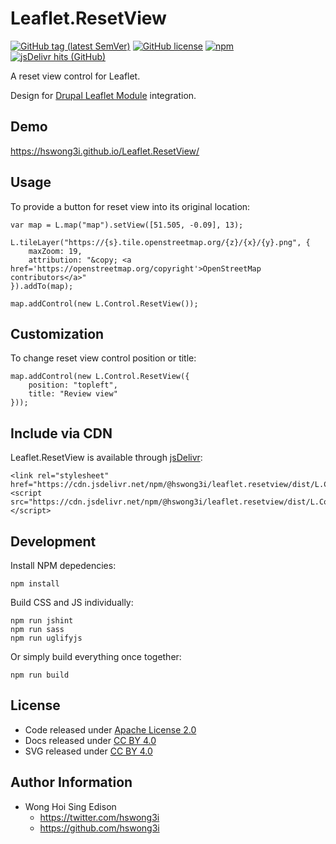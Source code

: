 # Leaflet.ResetView

[![GitHub tag (latest SemVer)](https://img.shields.io/github/v/tag/hswong3i/Leaflet.ResetView)](https://github.com/hswong3i/Leaflet.ResetView/tags)
[![GitHub license](https://img.shields.io/github/license/hswong3i/Leaflet.ResetView)](https://github.com/hswong3i/Leaflet.ResetView/blob/master/LICENSE)
[![npm](https://img.shields.io/npm/v/@hswong3i/leaflet.resetview)](https://www.npmjs.com/package/@hswong3i/leaflet.resetview)
[![jsDelivr hits (GitHub)](https://img.shields.io/jsdelivr/gh/hm/hswong3i/Leaflet.ResetView)](https://www.jsdelivr.com/package/npm/@hswong3i/leaflet.resetview)

A reset view control for Leaflet.

Design for [Drupal Leaflet Module](https://www.drupal.org/project/leaflet) integration.

## Demo

<https://hswong3i.github.io/Leaflet.ResetView/>

## Usage

To provide a button for reset view into its original location:

    var map = L.map("map").setView([51.505, -0.09], 13);
    
    L.tileLayer("https://{s}.tile.openstreetmap.org/{z}/{x}/{y}.png", {
        maxZoom: 19,
        attribution: "&copy; <a href='https://openstreetmap.org/copyright'>OpenStreetMap contributors</a>"
    }).addTo(map);
    
    map.addControl(new L.Control.ResetView());

## Customization

To change reset view control position or title:

    map.addControl(new L.Control.ResetView({
        position: "topleft",
        title: "Review view"
    }));

## Include via CDN

Leaflet.ResetView is available through [jsDelivr](https://www.jsdelivr.com/):

    <link rel="stylesheet" href="https://cdn.jsdelivr.net/npm/@hswong3i/leaflet.resetview/dist/L.Control.ResetView.min.css">
    <script src="https://cdn.jsdelivr.net/npm/@hswong3i/leaflet.resetview/dist/L.Control.ResetView.min.js"></script>

## Development

Install NPM depedencies:

    npm install

Build CSS and JS individually:

    npm run jshint
    npm run sass
    npm run uglifyjs

Or simply build everything once together:

    npm run build

## License

  - Code released under [Apache License 2.0](LICENSE)
  - Docs released under [CC BY 4.0](http://creativecommons.org/licenses/by/4.0/)
  - SVG released under [CC BY 4.0](https://fontawesome.com/license/free)

## Author Information

  - Wong Hoi Sing Edison
      - <https://twitter.com/hswong3i>
      - <https://github.com/hswong3i>
